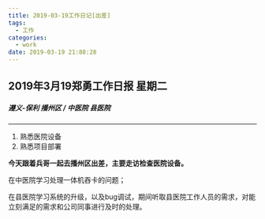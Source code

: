 ```yaml
---
title: 2019-03-19工作日记[出差]
tags:
  - 工作
categories:
  - work
date: 2019-03-19 21:88:28
---
```


## 2019年3月19郑勇工作日报  星期二

##### 遵义-保利  播州区 / 中医院  县医院
----------
1. 熟悉医院设备
2. 熟悉项目部署

  **今天跟着兵哥一起去播州区出差，主要走访检查医院设备。**


在中医院学习处理一体机吞卡的问题；

在县医院学习系统的升级，以及bug调试，期间听取县医院工作人员的需求，对能立刻满足的需求和公司同事进行及时的处理。